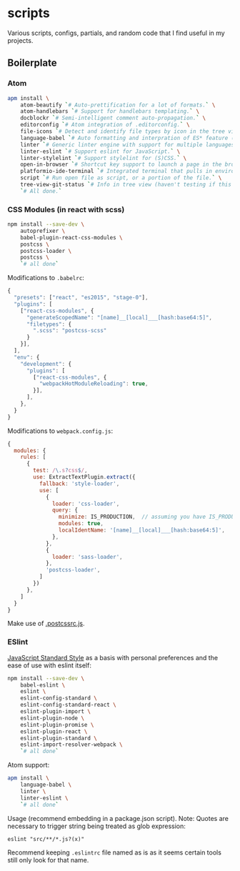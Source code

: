 # scripts

Various scripts, configs, partials, and random code that I find useful in my projects.

## Boilerplate

### Atom

```bash
apm install \
    atom-beautify `# Auto-prettification for a lot of formats.` \
    atom-handlebars `# Support for handlebars templating.` \
    docblockr `# Semi-intelligent comment auto-propagation.` \
    editorconfig `# Atom integration of .editorconfig.` \
    file-icons `# Detect and identify file types by icon in the tree view.` \
    language-babel `# Auto formatting and interpration of ES* feature (and JSX).` \
    linter `# Generic linter engine with support for multiple languages (install language packs separately).` \
    linter-eslint `# Support eslint for JavaScript.` \
    linter-stylelint `# Support stylelint for (S)CSS.` \
    open-in-browser `# Shortcut key support to launch a page in the browser.` \
    platformio-ide-terminal `# Integrated terminal that pulls in environment.` \
    script `# Run open file as script, or a portion of the file.` \
    tree-view-git-status `# Info in tree view (haven't testing if this is still necessary with recent git integration).` \
    `# All done.`
```

### CSS Modules (in react with scss)

```bash
npm install --save-dev \
    autoprefixer \
    babel-plugin-react-css-modules \
    postcss \
    postcss-loader \
    postcss \
    `# all done`
```

Modifications to `.babelrc`:

```js
{
  "presets": ["react", "es2015", "stage-0"],
  "plugins": [
    ["react-css-modules", {
      "generateScopedName": "[name]__[local]___[hash:base64:5]",
      "filetypes": {
        ".scss": "postcss-scss"
      }
    }],
  ],
  "env": {
    "development": {
      "plugins": [
        ["react-css-modules", {
          "webpackHotModuleReloading": true,
        }],
      ],
    },
  }
}
```

Modifications to `webpack.config.js`:

```js
{
  modules: {
    rules: [
      {
        test: /\.s?css$/,
        use: ExtractTextPlugin.extract({
          fallback: 'style-loader',
          use: [
            {
              loader: 'css-loader',
              query: {
                minimize: IS_PRODUCTION,  // assuming you have IS_PRODUCTION defined...
                modules: true,
                localIdentName: '[name]__[local]___[hash:base64:5]',
              },
            },
            {
              loader: 'sass-loader',
            },
            'postcss-loader',
          ]
        })
      },
    ]
  }
}
```

Make use of [.postcssrc.js](./postcssrc.js).

### ESlint

[JavaScript Standard Style](http://standardjs.com/) as a basis with personal preferences and the ease of use with eslint itself:

```bash
npm install --save-dev \
    babel-eslint \
    eslint \
    eslint-config-standard \
    eslint-config-standard-react \
    eslint-plugin-import \
    eslint-plugin-node \
    eslint-plugin-promise \
    eslint-plugin-react \
    eslint-plugin-standard \
    eslint-import-resolver-webpack \
    `# all done`
```

Atom support:

```bash
apm install \
    language-babel \
    linter \
    linter-eslint \
    `# all done`
```

Usage (recommend embedding in a package.json script). Note: Quotes are
necessary to trigger string being treated as glob expression:

```
eslint "src/**/*.js?(x)"
```

Recommend keeping `.eslintrc` file named as is as it seems certain tools still only look for that name.
